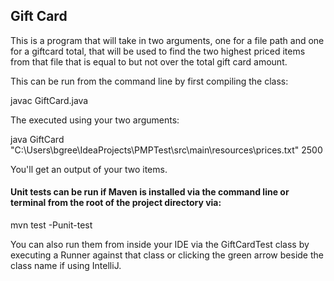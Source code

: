 ## Gift Card
This is a program that will take in two arguments, one for a file path and one for a giftcard total,
that will be used to find the two highest priced items from that file that is equal to but not over the total gift card amount.

This can be run from the command line by first compiling the class:

javac GiftCard.java

The executed using your two arguments:

java GiftCard "C:\Users\bgree\IdeaProjects\PMPTest\src\main\resources\prices.txt" 2500

You'll get an output of your two items.

#### Unit tests can be run if Maven is installed via the command line or terminal from the root of the project directory via:

mvn test -Punit-test

You can also run them from inside your IDE via the GiftCardTest class by executing a Runner against that class or clicking the green arrow beside the class name if using IntelliJ.
